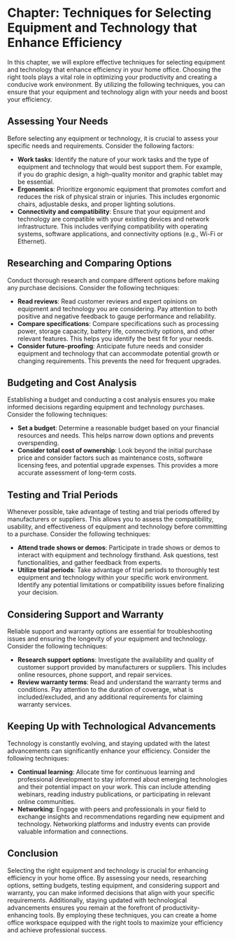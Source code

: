 Chapter: Techniques for Selecting Equipment and Technology that Enhance Efficiency
==================================================================================

In this chapter, we will explore effective techniques for selecting equipment and technology that enhance efficiency in your home office. Choosing the right tools plays a vital role in optimizing your productivity and creating a conducive work environment. By utilizing the following techniques, you can ensure that your equipment and technology align with your needs and boost your efficiency.

**Assessing Your Needs**
------------------------

Before selecting any equipment or technology, it is crucial to assess your specific needs and requirements. Consider the following factors:

* **Work tasks**: Identify the nature of your work tasks and the type of equipment and technology that would best support them. For example, if you do graphic design, a high-quality monitor and graphic tablet may be essential.
* **Ergonomics**: Prioritize ergonomic equipment that promotes comfort and reduces the risk of physical strain or injuries. This includes ergonomic chairs, adjustable desks, and proper lighting solutions.
* **Connectivity and compatibility**: Ensure that your equipment and technology are compatible with your existing devices and network infrastructure. This includes verifying compatibility with operating systems, software applications, and connectivity options (e.g., Wi-Fi or Ethernet).

**Researching and Comparing Options**
-------------------------------------

Conduct thorough research and compare different options before making any purchase decisions. Consider the following techniques:

* **Read reviews**: Read customer reviews and expert opinions on equipment and technology you are considering. Pay attention to both positive and negative feedback to gauge performance and reliability.
* **Compare specifications**: Compare specifications such as processing power, storage capacity, battery life, connectivity options, and other relevant features. This helps you identify the best fit for your needs.
* **Consider future-proofing**: Anticipate future needs and consider equipment and technology that can accommodate potential growth or changing requirements. This prevents the need for frequent upgrades.

**Budgeting and Cost Analysis**
-------------------------------

Establishing a budget and conducting a cost analysis ensures you make informed decisions regarding equipment and technology purchases. Consider the following techniques:

* **Set a budget**: Determine a reasonable budget based on your financial resources and needs. This helps narrow down options and prevents overspending.
* **Consider total cost of ownership**: Look beyond the initial purchase price and consider factors such as maintenance costs, software licensing fees, and potential upgrade expenses. This provides a more accurate assessment of long-term costs.

**Testing and Trial Periods**
-----------------------------

Whenever possible, take advantage of testing and trial periods offered by manufacturers or suppliers. This allows you to assess the compatibility, usability, and effectiveness of equipment and technology before committing to a purchase. Consider the following techniques:

* **Attend trade shows or demos**: Participate in trade shows or demos to interact with equipment and technology firsthand. Ask questions, test functionalities, and gather feedback from experts.
* **Utilize trial periods**: Take advantage of trial periods to thoroughly test equipment and technology within your specific work environment. Identify any potential limitations or compatibility issues before finalizing your decision.

**Considering Support and Warranty**
------------------------------------

Reliable support and warranty options are essential for troubleshooting issues and ensuring the longevity of your equipment and technology. Consider the following techniques:

* **Research support options**: Investigate the availability and quality of customer support provided by manufacturers or suppliers. This includes online resources, phone support, and repair services.
* **Review warranty terms**: Read and understand the warranty terms and conditions. Pay attention to the duration of coverage, what is included/excluded, and any additional requirements for claiming warranty services.

**Keeping Up with Technological Advancements**
----------------------------------------------

Technology is constantly evolving, and staying updated with the latest advancements can significantly enhance your efficiency. Consider the following techniques:

* **Continual learning**: Allocate time for continuous learning and professional development to stay informed about emerging technologies and their potential impact on your work. This can include attending webinars, reading industry publications, or participating in relevant online communities.
* **Networking**: Engage with peers and professionals in your field to exchange insights and recommendations regarding new equipment and technology. Networking platforms and industry events can provide valuable information and connections.

**Conclusion**
--------------

Selecting the right equipment and technology is crucial for enhancing efficiency in your home office. By assessing your needs, researching options, setting budgets, testing equipment, and considering support and warranty, you can make informed decisions that align with your specific requirements. Additionally, staying updated with technological advancements ensures you remain at the forefront of productivity-enhancing tools. By employing these techniques, you can create a home office workspace equipped with the right tools to maximize your efficiency and achieve professional success.
